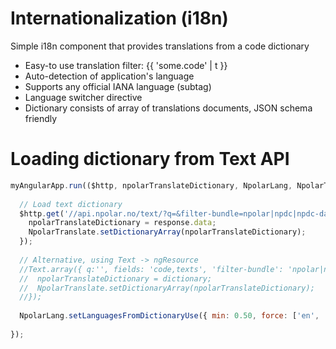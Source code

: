 # Internationalization (i18n) 

Simple i18n component that provides translations from a code dictionary

* Easy-to use translation filter: {{ 'some.code' | t }}
* Auto-detection of application's language
* Supports any official IANA language (subtag)
* Language switcher directive
* Dictionary consists of array of translations documents, JSON schema friendly


# Loading dictionary from Text API

```javascript
myAngularApp.run(($http, npolarTranslateDictionary, NpolarLang, NpolarTranslate) => {
  
  // Load text dictionary
  $http.get('//api.npolar.no/text/?q=&filter-bundle=npolar|npdc|npdc-dataset&format=json&variant=array&limit=all').then(response => {
    npolarTranslateDictionary = response.data;
    NpolarTranslate.setDictionaryArray(npolarTranslateDictionary);
  });
  
  // Alternative, using Text -> ngResource
  //Text.array({ q:'', fields: 'code,texts', 'filter-bundle': 'npolar|npdc|npdc-myapp', limit: 'all', variant: 'array'}, dictionary => {
  //  npolarTranslateDictionary = dictionary;
  //  NpolarTranslate.setDictionaryArray(npolarTranslateDictionary);
  //});
  
  NpolarLang.setLanguagesFromDictionaryUse({ min: 0.50, force: ['en', 'nb', 'nn']});
  
});
